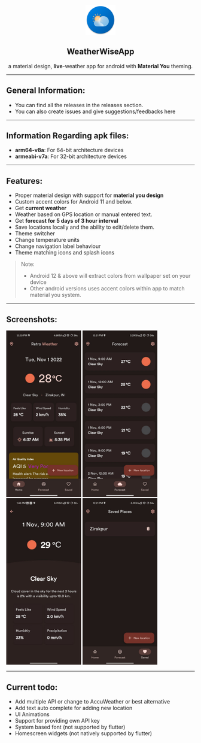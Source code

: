 <div align="center">
   <img width="80" height="80" src="screenshots/logo.png"/>
   <h2>WeatherWiseApp</h2>
   <p>a material design, <strong>live</strong>-weather app for android with <strong>Material You</strong> theming.</p>
</div>

---

## General Information:

-  You can find all the releases in the releases section.
-  You can also create issues and give suggestions/feedbacks here

---

## Information Regarding apk files:

-  **arm64-v8a**: For 64-bit architecture devices
-  **armeabi-v7a**: For 32-bit architecture devices

---

## Features:

-  Proper material design with support for **material you design**
-  Custom accent colors for Android 11 and below.
-  Get **current weather**
-  Weather based on GPS location or manual entered text.
-  Get **forecast for 5 days of 3 hour interval**
-  Save locations locally and the ability to edit/delete them.
-  Theme switcher
-  Change temperature units
-  Change navigation label behaviour
-  Theme matching icons and splash icons

> Note:
>
> -  Android 12 & above will extract colors from wallpaper set on your device
> -  Other android versions uses accent colors within app to match material you system.

---

## Screenshots:

<img src="./screenshots/Home.jpg" width="200"/>
<img src="./screenshots/Forecast.jpg" width="200"/>
<img src="./screenshots/ForecastDetails.jpg" width="200"/>
<img src="./screenshots/Locations.jpg" width="200"/>

---

## Current todo:

-  Add multiple API or change to AccuWeather or best alternative
-  Add text auto complete for adding new location
-  UI Animations
-  Support for providing own API key
-  System based font (not supported by flutter)
-  Homescreen widgets (not natively supported by flutter)
